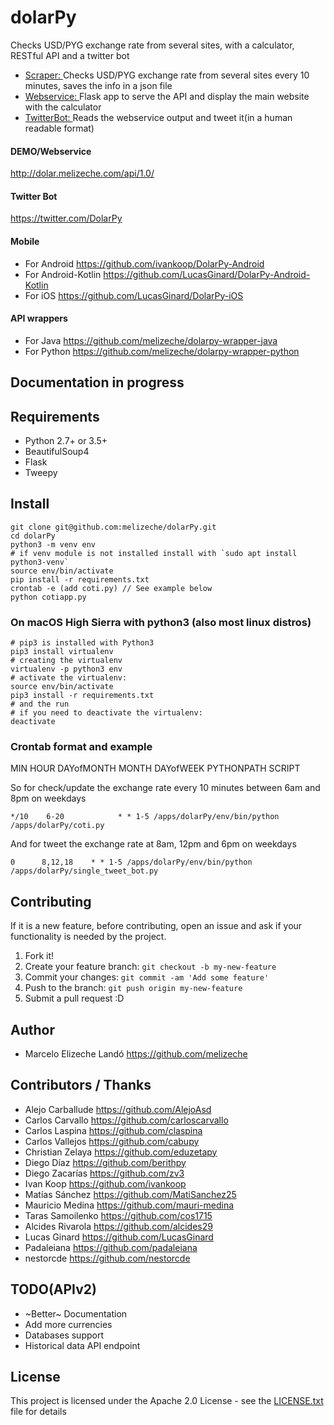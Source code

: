 # dolarPy
Checks USD/PYG exchange rate from several sites, with a calculator, RESTful API and a twitter bot

* [Scraper: ](coti.py) Checks USD/PYG exchange rate from several sites every 10 minutes, saves the info in a json file
* [Webservice: ](cotiapp.py) Flask app to serve the API and display the main website with the calculator
* [TwitterBot: ](single_tweet_bot.py) Reads the webservice output and tweet it(in a human readable format)

#### DEMO/Webservice

http://dolar.melizeche.com/api/1.0/

#### Twitter Bot

https://twitter.com/DolarPy

#### Mobile

* For Android  https://github.com/ivankoop/DolarPy-Android
* For Android-Kotlin https://github.com/LucasGinard/DolarPy-Android-Kotlin
* For iOS https://github.com/LucasGinard/DolarPy-iOS

#### API wrappers

* For Java https://github.com/melizeche/dolarpy-wrapper-java
* For Python https://github.com/melizeche/dolarpy-wrapper-python

## Documentation in progress

## Requirements

* Python 2.7+ or 3.5+
* BeautifulSoup4
* Flask
* Tweepy

## Install

```
git clone git@github.com:melizeche/dolarPy.git
cd dolarPy
python3 -m venv env
# if venv module is not installed install with `sudo apt install python3-venv`
source env/bin/activate
pip install -r requirements.txt
crontab -e (add coti.py) // See example below
python cotiapp.py
```
### On macOS High Sierra with python3 (also most linux distros)

```
# pip3 is installed with Python3
pip3 install virtualenv
# creating the virtualenv
virtualenv -p python3 env
# activate the virtualenv:
source env/bin/activate
pip3 install -r requirements.txt
# and the run
# if you need to deactivate the virtualenv:
deactivate
```

### Crontab format and example

MIN 	HOUR 	DAYofMONTH 	MONTH 	DAYofWEEK 	PYTHONPATH SCRIPT

So for check/update the exchange rate every 10 minutes between 6am and 8pm on weekdays

```*/10    6-20            * * 1-5 /apps/dolarPy/env/bin/python /apps/dolarPy/coti.py```

And for tweet the exchange rate at 8am, 12pm and 6pm on weekdays

```0      8,12,18    * * 1-5 /apps/dolarPy/env/bin/python /apps/dolarPy/single_tweet_bot.py```

## Contributing

If it is a new feature, before contributing, open an issue and ask if your functionality is needed by the project.

1. Fork it!
2. Create your feature branch: `git checkout -b my-new-feature`
3. Commit your changes: `git commit -am 'Add some feature'`
4. Push to the branch: `git push origin my-new-feature`
5. Submit a pull request :D

## Author

* Marcelo Elizeche Landó https://github.com/melizeche

## Contributors / Thanks

* Alejo Carballude https://github.com/AlejoAsd
* Carlos Carvallo https://github.com/carloscarvallo
* Carlos Laspina https://github.com/claspina
* Carlos Vallejos  https://github.com/cabupy
* Christian Zelaya https://github.com/eduzetapy
* Diego Díaz https://github.com/berithpy
* Diego Zacarías https://github.com/zv3
* Ivan Koop https://github.com/ivankoop
* Matías Sánchez https://github.com/MatiSanchez25
* Mauricio Medina https://github.com/mauri-medina
* Taras Samoilenko https://github.com/cos1715
* Alcides Rivarola https://github.com/alcides29
* Lucas Ginard https://github.com/LucasGinard
* Padaleiana https://github.com/padaleiana
* nestorcde https://github.com/nestorcde

## TODO(APIv2)

* ~Better~ Documentation
* Add more currencies
* Databases support
* Historical data API endpoint

## License

This project is licensed under the Apache 2.0 License - see the [LICENSE.txt](LICENSE.txt) file for details

